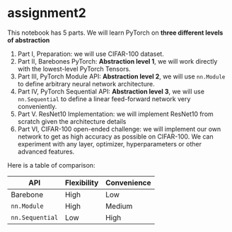 # assignment2

This notebook has 5 parts. We will learn PyTorch on **three different levels of abstraction**

1. Part I, Preparation: we will use CIFAR-100 dataset.
2. Part II, Barebones PyTorch: **Abstraction level 1**, we will work directly with the lowest-level PyTorch Tensors. 
3. Part III, PyTorch Module API: **Abstraction level 2**, we will use `nn.Module` to define arbitrary neural network architecture. 
4. Part IV, PyTorch Sequential API: **Abstraction level 3**, we will use `nn.Sequential` to define a linear feed-forward network very conveniently. 
5. Part V. ResNet10 Implementation: we will implement ResNet10 from scratch given the architecture details
5. Part VI, CIFAR-100 open-ended challenge: we will implement our own network to get as high accuracy as possible on CIFAR-100. We can experiment with any layer, optimizer, hyperparameters or other advanced features. 

Here is a table of comparison:

| API           | Flexibility | Convenience |
|---------------|-------------|-------------|
| Barebone      | High        | Low         |
| `nn.Module`     | High        | Medium      |
| `nn.Sequential` | Low         | High        |
